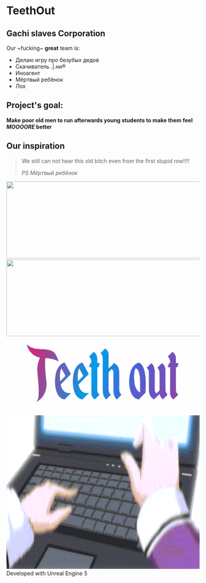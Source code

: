 # TeethOut
## Gachi slaves Corporation
Our ~fucking~ <strong>great</strong> team is:
- Делаю игру про безубых дедов
- Скачиватель .|.ни®
- Иноагент
- Мёртвый ребёнок
- Лох

## Project's goal:
<strong>Make poor old men to run afterwards young students to make them feel ***MOOOORE*** better</strong>

## Our inspiration
> We still can not hear this old bitch even from the first stupid row!!!!
> 
><em>PS Мёртвый ребёнок</em>

<img src="https://disgustingmen.com/wp-content/uploads/2017/08/beardman-6.jpg" width="2000" height="200">
<img src="https://i.ucrazy.ru/files/pics/2019.06/1561300017_1a9e00537bd03852eb51.jpg" width="2000" height="200">
<img src="picture.gif" width="2000" height="200">
<img src="giphy.gif" width="2000" height="400">
Developed with Unreal Engine 5
